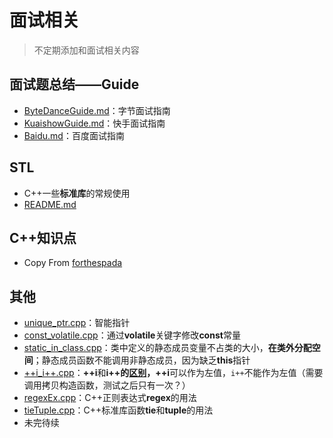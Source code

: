 # 面试相关

> 不定期添加和面试相关内容



## 面试题总结——Guide

- [ByteDanceGuide.md](https://github.com/EricPengShuai/Interview/blob/main/Guide/ByteDanceGuide.md)：字节面试指南
- [KuaishowGuide.md](https://github.com/EricPengShuai/Interview/blob/main/Guide/KuaishowGuide.md)：快手面试指南
- [Baidu.md](https://github.com/EricPengShuai/Interview/blob/main/Guide/BaiduGuide.md)：百度面试指南



## STL

- C++一些**标准库**的常规使用
- [README.md](https://github.com/EricPengShuai/Interview/tree/main/STL)



## C++知识点

- Copy From [forthespada](https://github.com/forthespada/InterviewGuide)



## 其他

- [unique_ptr.cpp](https://github.com/EricPengShuai/Interview/blob/main/unique_ptr.cpp)：智能指针
- [const_volatile.cpp](https://github.com/EricPengShuai/Interview/blob/main/const_volatile.cpp)：通过**volatile**关键字修改**const**常量
- [static_in_class.cpp](https://github.com/EricPengShuai/Interview/blob/main/static_in_class.cpp)：类中定义的静态成员变量不占类的大小，**在类外分配空间**；静态成员函数不能调用非静态成员，因为缺乏**this**指针
- [++i_i++.cpp](https://github.com/EricPengShuai/Interview/blob/main/%2B%2Bi_i%2B%2B.cpp)：**++i**和**i++**的[区别](https://haoqchen.site/2018/10/15/difference-between-++i-i++-i+=1-i=i+1/)，**++i**可以作为左值，`i++`不能作为左值（需要调用拷贝构造函数，测试之后只有一次？）
- [regexEx.cpp](https://github.com/EricPengShuai/Interview/blob/main/regexEx.cpp)：C++正则表达式**regex**的用法
- [tieTuple.cpp](https://github.com/EricPengShuai/Interview/blob/main/tieTuple.cpp)：C++标准库函数**tie**和**tuple**的用法
- 未完待续

